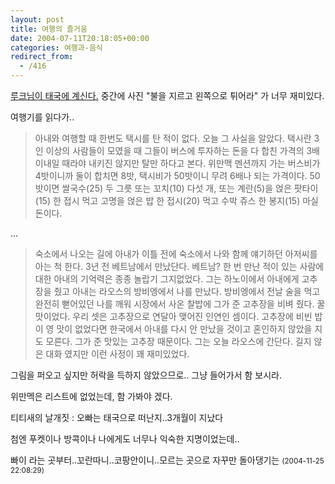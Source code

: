 ```yaml
---
layout: post
title: 여행의 즐거움
date: 2004-07-11T20:18:05+00:00
categories: 여행과-음식
redirect_from:
  - /416
---
```


<a href="http://luke.turbocpp.com/onload/archives/000283.html" target="bb">루크님이 태국에 계신다.</a> 중간에 사진 "불을 지르고 왼쪽으로 튀어라" 가 너무 재미있다.

여행기를 읽다가..

> 아내와 여행할 때 한번도 택시를 탄 적이 없다. 오늘 그 사실을 알았다. 택시란 3인 이상의 사람들이 모였을 때 그들이 버스에 투자하는 돈을 다 합친 가격의 3배 이내일 때라야 내키진 않지만 탈만 하다고 본다. 위만맥 멘션까지 가는 버스비가 4밧이니까 둘이 합치면 8밧, 택시비가 50밧이니 무려 6배나 되는 가격이다. 50밧이면 쌀국수(25) 두 그릇 또는 꼬치(10) 다섯 개, 또는 계란(5)을 얹은 팟타이(15) 한 접시 먹고 고명을 얹은 밥 한 접시(20) 먹고 수박 쥬스 한 봉지(15) 마실 돈이다.

...

> 숙소에서 나오는 길에 아내가 이틀 전에 숙소에서 나와 함께 얘기하던 아저씨를 아는 척 한다. 3년 전 베트남에서 만났단다. 베트남? 한 번 만난 적이 있는 사람에 대한 아내의 기억력은 종종 놀랍기 그지없었다. 그는 하노이에서 아내에게 고추장을 줬고 아내는 라오스의 방비엥에서 나를 만났다. 방비엥에서 전날 술을 먹고 완전히 뻗어있던 나를 깨워 시장에서 사온 찰밥에 그가 준 고추장을 비벼 줬다. 꿀맛이었다. 우리 셋은 고추장으로 연달아 맺어진 인연인 셈이다. 고추장에 비빈 밥이 영 맛이 없었다면 한국에서 아내를 다시 안 만났을 것이고 혼인하지 않았을 지도 모른다. 그가 준 맛있는 고추장 때문이다. 그는 오늘 라오스에 간단다. 길지 않은 대화 였지만 이런 사정이 꽤 재미있었다.

그림을 퍼오고 싶지만 허락을 득하지 않았으므로.. 그냥 들어가서 함 보시라.

위만멕은 리스트에 없었는데, 함 가봐야 겠다.
<div id=comments>
<div class=comment>
<!--- cmt:775 --->
<!--- mail: --->
<!--- parent:0 --->
티티새의 날개짓 : 
오빠는 태국으로 떠난지..3개월이 지났다

 첨엔 푸켓이나 방콕이나 나에게도 너무나 익숙한 지명이었는데..
 
 빠이 라는 곳부터..꼬란따니..코팡안이니..모르는 곳으로 자꾸만 돌아댕기는
 <small>(2004-11-25 22:08:29)</small>
</div>
</div>
